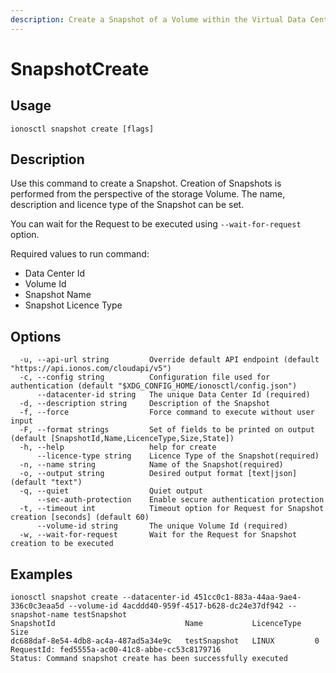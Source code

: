 ```yaml
---
description: Create a Snapshot of a Volume within the Virtual Data Center
---
```


# SnapshotCreate

## Usage

```text
ionosctl snapshot create [flags]
```

## Description

Use this command to create a Snapshot. Creation of Snapshots is performed from the perspective of the storage Volume. The name, description and licence type of the Snapshot can be set.

You can wait for the Request to be executed using `--wait-for-request` option.

Required values to run command:

* Data Center Id
* Volume Id
* Snapshot Name
* Snapshot Licence Type

## Options

```text
  -u, --api-url string         Override default API endpoint (default "https://api.ionos.com/cloudapi/v5")
  -c, --config string          Configuration file used for authentication (default "$XDG_CONFIG_HOME/ionosctl/config.json")
      --datacenter-id string   The unique Data Center Id (required)
  -d, --description string     Description of the Snapshot
  -f, --force                  Force command to execute without user input
  -F, --format strings         Set of fields to be printed on output (default [SnapshotId,Name,LicenceType,Size,State])
  -h, --help                   help for create
      --licence-type string    Licence Type of the Snapshot(required)
  -n, --name string            Name of the Snapshot(required)
  -o, --output string          Desired output format [text|json] (default "text")
  -q, --quiet                  Quiet output
      --sec-auth-protection    Enable secure authentication protection
  -t, --timeout int            Timeout option for Request for Snapshot creation [seconds] (default 60)
      --volume-id string       The unique Volume Id (required)
  -w, --wait-for-request       Wait for the Request for Snapshot creation to be executed
```

## Examples

```text
ionosctl snapshot create --datacenter-id 451cc0c1-883a-44aa-9ae4-336c0c3eaa5d --volume-id 4acddd40-959f-4517-b628-dc24e37df942 --snapshot-name testSnapshot
SnapshotId                             Name           LicenceType   Size
dc688daf-8e54-4db8-ac4a-487ad5a34e9c   testSnapshot   LINUX         0
RequestId: fed5555a-ac00-41c8-abbe-cc53c8179716
Status: Command snapshot create has been successfully executed
```

